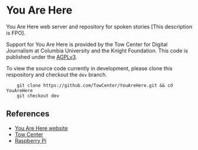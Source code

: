 You Are Here
============

You Are Here web server and repository for spoken stories [This description is FPO].

Support for You Are Here is provided by the Tow Center for Digital Journalism at Columbia University and the Knight Foundation. This code is published under the [AGPLv3](http://www.gnu.org/licenses/agpl-3.0.html).

To view the source code currently in development, please clone this respository and checkout the `dev` branch.

        git clone https://github.com/TowCenter/YouAreHere.git && cd YouAreHere
        git checkout dev

References
----------
* [You Are Here website](http://youarehere.network/)
* [Tow Center](http://towcenter.org/)
* [Raspberry Pi](http://www.raspberrypi.org/)
